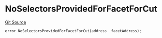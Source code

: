 # NoSelectorsProvidedForFacetForCut
[Git Source](https://github.com/thrackle-io/Tron_Internal/blob/de9d46fc7f857fca8d253f1ed09221b1c3873dd9/src/economic/ruleProcessor/RuleProcessorDiamondLib.sol)


```solidity
error NoSelectorsProvidedForFacetForCut(address _facetAddress);
```

